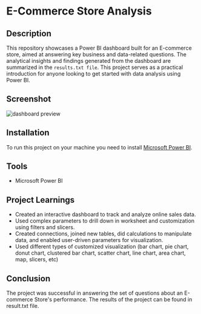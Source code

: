# E-Commerce Store Analysis

## Description
This repository showcases a Power BI dashboard built for an E-commerce store, aimed at answering key business and data-related questions. The analytical insights and findings generated from the dashboard are summarized in the ```results.txt file```. This project serves as a practical introduction for anyone looking to get started with data analysis using Power BI.
<!--Analyzed E-commerce store data. Created an interactive dashboard using Power BI.-->

## Screenshot

![dashboard preview](https://github.com/avishek09/E-Commerce-Store-Analysis-/assets/75924699/5151c585-882b-4db4-b324-a8cc63256fb4)

## Installation

To run this project on your machine you need to install <a href="https://powerbi.microsoft.com/en-us/downloads/">Microsoft Power BI</a>.

<!-- ## Usage

Provide instructions and examples for use. Include screenshots as needed.

To add a screenshot, create an `assets/images` folder in your repository and upload your screenshot to it. Then, using the relative filepath, add it to your README using the following syntax:

    ```md
    ![schema](MusicDatabaseSchema.png)
    ``` -->

## Tools

* Microsoft Power BI

## Project Learnings

* Created an interactive dashboard to track and analyze online sales data.
* Used complex parameters to drill down in worksheet and customization using filters and slicers.
* Created connections, joined new tables, did calculations to manipulate data, and enabled user-driven parameters for visualization.
* Used different types of customized visualization (bar chart, pie chart, donut chart, clustered bar chart, scatter chart, line chart, area chart, map, slicers, etc)

## Conclusion

The project was successful in answering the set of questions about an E-commerce Store's performance. The results of the project can be found in result.txt file.


<!--## How to Contribute

If you created an application or package and would like other developers to contribute it, you can include guidelines for how to do so. The [Contributor Covenant](https://www.contributor-covenant.org/) is an industry standard, but you can always write your own if you'd prefer.-->

<!-- ## Questions Answered

The following questions are answered by the project:

* What are the most popular genres of music?
* What are the most popular artists?
* What are the most popular songs?
* What are the average prices of different types of music?
* What are the most popular countries for music purchases?

## Data Set

The data set used for this project is available on GitHub. The data set contains information about the store's customers, music, and sales.

## Results

The results of the project are as follows:

* The most popular genre of music is pop.
* The most popular artist is Taylor Swift.
* The most popular song is "Despacito" by Luis Fonsi and Daddy Yankee.
* The average price of an album is $10.
* The most popular country for music purchases is the United States.

## Conclusion

The project was successful in answering the set of questions about the store's business performance. The results of the project can be used by the store to make decisions about its marketing and product offerings.


I hope this is helpful! -->
